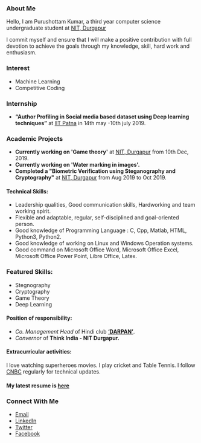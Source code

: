 ### About Me


Hello, I am Purushottam Kumar, a third year computer science undergraduate student at [NIT, Durgapur](https://nitdgp.ac.in/) 

I commit myself and ensure that I will make a positive contribution with full devotion to achieve the goals through my knowledge, skill, hard work and enthusiasm.  

###  Interest
- Machine Learning
- Competitive Coding


### Internship
- **“Author Profiling in Social media based dataset using Deep learning techniques”** at [IIT Patna](https://www.iitp.ac.in/) in 14th may -10th july 2019.

### Academic Projects
- **Currently working on 'Game theory'** at [NIT, Durgapur](https://nitdgp.ac.in/) from 10th Dec, 2019.
- **Currently working on 'Water marking in images'.**
- **Completed a "Biometric Verification using Steganography and Cryptography"** at [NIT, Durgapur](https://nitdgp.ac.in/) from Aug 2019 to Oct 2019.

#### Technical Skills:
- Leadership qualities, Good communication skills, Hardworking and team working spirit.
- Flexible and adaptable, regular, self-disciplined and goal-oriented person.
- Good knowledge of Programming Language : C, Cpp, Matlab, HTML, Python3, Python2.
- Good knowledge of working on Linux and Windows Operation systems.
- Good command on Microsoft Office Word, Microsoft Office Excel, Microsoft Office Power Point,
Libre Office, Latex.

### Featured Skills:
- Stegnography
- Cryptography
- Game Theory
- Deep Learning

#### Position of responsibility:
- _Co. Management Head_ of Hindi club **[‘DARPAN’](https://www.facebook.com/darpan.nitdgp/)**.
- _Convernor_ of **Think India - NIT Durgapur.**


#### Extracurricular activities:
I love watching superheroes movies. I play cricket and Table Tennis. I follow [CNBC](https://www.cnbc.com/technology/) regularly for technical updates.
#### My latest resume is [here](CV_Purushottam-1.pdf)
### Connect With Me
- [Email](mailto:kumarpurushottam062@gmail.com/)
- [LinkedIn](https://www.linkedin.com/in/purushottam-kumar-29006017a)
- [Twitter](https://twitter.com/Purushottam_nit)
- [Facebook](https://www.facebook.com/purushottam22111999?ref=bookmarks)
